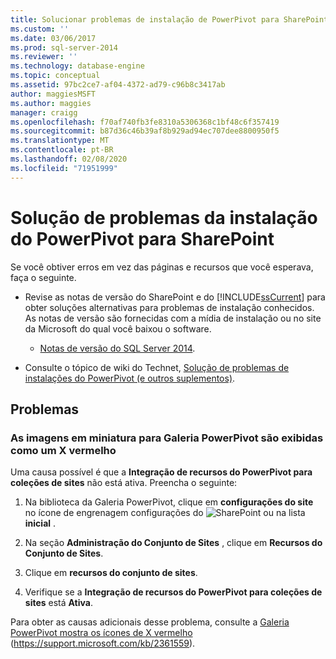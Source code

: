 ```yaml
---
title: Solucionar problemas de instalação de PowerPivot para SharePoint | Microsoft Docs
ms.custom: ''
ms.date: 03/06/2017
ms.prod: sql-server-2014
ms.reviewer: ''
ms.technology: database-engine
ms.topic: conceptual
ms.assetid: 97bc2ce7-af04-4372-ad79-c96b8c3417ab
author: maggiesMSFT
ms.author: maggies
manager: craigg
ms.openlocfilehash: f70af740fb3fe8310a5306368c1bf48c6f357419
ms.sourcegitcommit: b87d36c46b39af8b929ad94ec707dee8800950f5
ms.translationtype: MT
ms.contentlocale: pt-BR
ms.lasthandoff: 02/08/2020
ms.locfileid: "71951999"
---
```

# <a name="troubleshoot-a-powerpivot-for-sharepoint-installation"></a>Solução de problemas da instalação do PowerPivot para SharePoint
  Se você obtiver erros em vez das páginas e recursos que você esperava, faça o seguinte.  
  
-   Revise as notas de versão do SharePoint e do [!INCLUDE[ssCurrent](../../includes/sscurrent-md.md)] para obter soluções alternativas para problemas de instalação conhecidos. As notas de versão são fornecidas com a mídia de instalação ou no site da Microsoft do qual você baixou o software.  
  
    -   [Notas de versão do SQL Server 2014](https://technet.microsoft.com/library/dn169381\(v=sql.15\).aspx).  
  
-   Consulte o tópico de wiki do Technet, [Solução de problemas de instalações do PowerPivot (e outros suplementos)](https://social.technet.microsoft.com/wiki/contents/articles/13737.troubleshooting-installations-of-powerpivot-and-other-add-ins.aspx).  
  
## <a name="issues"></a>Problemas  
  
### <a name="powerpivot-gallery-thumbnail-images-show-as-a-red-x"></a>As imagens em miniatura para Galeria PowerPivot são exibidas como um X vermelho  
 Uma causa possível é que a **Integração de recursos do PowerPivot para coleções de sites** não está ativa. Preencha o seguinte:  
  
1.  Na biblioteca da Galeria PowerPivot, clique em **configurações do site** no ícone de engrenagem configurações do ![SharePoint](https://docs.microsoft.com/analysis-services/analysis-services/media/as-sharepoint2013-settings-gear.gif "Configurações do SharePoint") ou na lista **inicial** .  
  
2.  Na seção **Administração do Conjunto de Sites** , clique em **Recursos do Conjunto de Sites**.  
  
3.  Clique em **recursos do conjunto de sites**.  
  
4.  Verifique se a **Integração de recursos do PowerPivot para coleções de sites** está **Ativa**.  
  
 Para obter as causas adicionais desse problema, consulte a [Galeria PowerPivot mostra os ícones de X vermelho](https://support.microsoft.com/kb/2361559) (https://support.microsoft.com/kb/2361559).  
  
  
